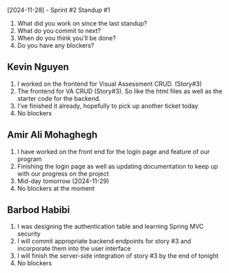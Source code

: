 [2024-11-28] - Sprint #2 Standup #1
1. What did you work on since the last standup?
2. What do you commit to next?
3. When do you think you'll be done?
4. Do you have any blockers?

## Kevin Nguyen

1. I worked on the frontend for Visual Assessment CRUD. (Story#3)
2. The frontend for VA CRUD (Story#3). So like the html files as well as the starter code for the backend.
3. I've finished it already, hopefully to pick up another ticket today
4. No blockers

## Amir Ali Mohaghegh

1. I have worked on the front end for the login page and feature of our program
2. Finishing the login page as well as updating documentation to keep up with our progress on the project
3. Mid-day tomorrow (2024-11-29)
4. No blockers at the moment

## Barbod Habibi

1. I was designing the authentication table and learning Spring MVC security
2. I will commit appropriate backend endpoints for story #3 and incorporate them into the user interface
3. I will finish the server-side integration of story #3 by the end of tonight
4. No blockers
